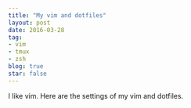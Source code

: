```yaml
---
title: "My vim and dotfiles"
layout: post
date: 2016-03-28 
tag:
- vim 
- tmux
- zsh
blog: true
star: false
---
```


I like vim. Here are the settings of my vim and dotfiles. 





